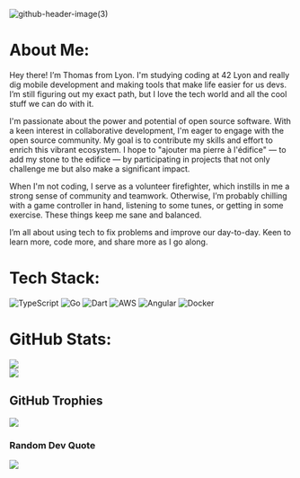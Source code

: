 
![github-header-image(3)](https://github.com/tgrangeo/tgrangeo/assets/53308638/a758a47a-1597-45e4-9461-58c96411b182)


#  About Me:
Hey there! I’m Thomas from Lyon. I'm studying coding at 42 Lyon and really dig mobile development and making tools that make life easier for us devs. I’m still figuring out my exact path, but I love the tech world and all the cool stuff we can do with it.

I'm passionate about the power and potential of open source software. With a keen interest in collaborative development, I'm eager to engage with the open source community. My goal is to contribute my skills and effort to enrich this vibrant ecosystem. I hope to "ajouter ma pierre à l'édifice" — to add my stone to the edifice — by participating in projects that not only challenge me but also make a significant impact.

When I'm not coding, I serve as a volunteer firefighter, which instills in me a strong sense of community and teamwork. Otherwise, I’m probably chilling with a game controller in hand, listening to some tunes, or getting in some exercise. These things keep me sane and balanced.

I’m all about using tech to fix problems and improve our day-to-day. Keen to learn more, code more, and share more as I go along.


#  Tech Stack:
![TypeScript](https://img.shields.io/badge/typescript-%23007ACC.svg?style=for-the-badge&logo=typescript&logoColor=white) ![Go](https://img.shields.io/badge/go-%2300ADD8.svg?style=for-the-badge&logo=go&logoColor=white) ![Dart](https://img.shields.io/badge/dart-%230175C2.svg?style=for-the-badge&logo=dart&logoColor=white) ![AWS](https://img.shields.io/badge/AWS-%23FF9900.svg?style=for-the-badge&logo=amazon-aws&logoColor=white) ![Angular](https://img.shields.io/badge/angular-%23DD0031.svg?style=for-the-badge&logo=angular&logoColor=white) ![Docker](https://img.shields.io/badge/docker-%230db7ed.svg?style=for-the-badge&logo=docker&logoColor=white)
#  GitHub Stats:
![](https://github-readme-streak-stats.herokuapp.com/?user=tgrangeo&theme=dark&hide_border=false)<br/>
![](https://github-readme-stats.vercel.app/api/top-langs/?username=tgrangeo&theme=dark&hide_border=false&include_all_commits=false&count_private=false&layout=compact)

##  GitHub Trophies
![](https://github-profile-trophy.vercel.app/?username=tgrangeo&theme=radical&no-frame=false&no-bg=true&margin-w=4)

### Random Dev Quote
![](https://quotes-github-readme.vercel.app/api?type=horizontal&theme=radical)
